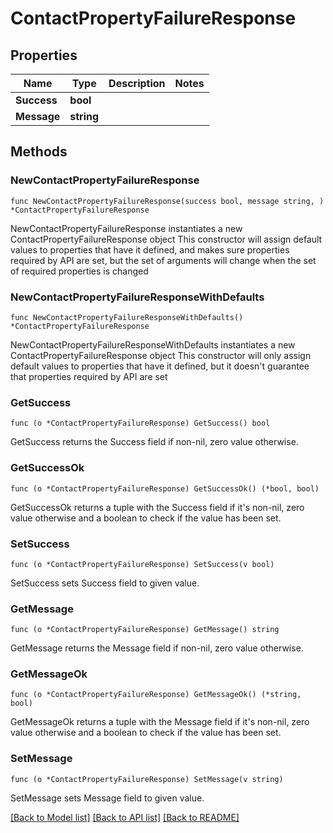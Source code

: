 # ContactPropertyFailureResponse

## Properties

Name | Type | Description | Notes
------------ | ------------- | ------------- | -------------
**Success** | **bool** |  | 
**Message** | **string** |  | 

## Methods

### NewContactPropertyFailureResponse

`func NewContactPropertyFailureResponse(success bool, message string, ) *ContactPropertyFailureResponse`

NewContactPropertyFailureResponse instantiates a new ContactPropertyFailureResponse object
This constructor will assign default values to properties that have it defined,
and makes sure properties required by API are set, but the set of arguments
will change when the set of required properties is changed

### NewContactPropertyFailureResponseWithDefaults

`func NewContactPropertyFailureResponseWithDefaults() *ContactPropertyFailureResponse`

NewContactPropertyFailureResponseWithDefaults instantiates a new ContactPropertyFailureResponse object
This constructor will only assign default values to properties that have it defined,
but it doesn't guarantee that properties required by API are set

### GetSuccess

`func (o *ContactPropertyFailureResponse) GetSuccess() bool`

GetSuccess returns the Success field if non-nil, zero value otherwise.

### GetSuccessOk

`func (o *ContactPropertyFailureResponse) GetSuccessOk() (*bool, bool)`

GetSuccessOk returns a tuple with the Success field if it's non-nil, zero value otherwise
and a boolean to check if the value has been set.

### SetSuccess

`func (o *ContactPropertyFailureResponse) SetSuccess(v bool)`

SetSuccess sets Success field to given value.


### GetMessage

`func (o *ContactPropertyFailureResponse) GetMessage() string`

GetMessage returns the Message field if non-nil, zero value otherwise.

### GetMessageOk

`func (o *ContactPropertyFailureResponse) GetMessageOk() (*string, bool)`

GetMessageOk returns a tuple with the Message field if it's non-nil, zero value otherwise
and a boolean to check if the value has been set.

### SetMessage

`func (o *ContactPropertyFailureResponse) SetMessage(v string)`

SetMessage sets Message field to given value.



[[Back to Model list]](../README.md#documentation-for-models) [[Back to API list]](../README.md#documentation-for-api-endpoints) [[Back to README]](../README.md)


